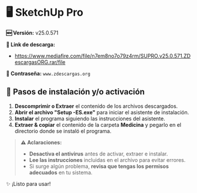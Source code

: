 # 🖥️ SketchUp Pro
**🆕 Versión:** v25.0.571

**🔗 Link de descarga:** 
- https://www.mediafire.com/file/n7em8no7o79z4rm/SUPRO.v25.0.571.ZDescargasORG.rar/file

**🔐 Contraseña:** `www.zdescargas.org`

## 🚀 Pasos de instalación y/o activación
1.  **Descomprimir o Extraer** el contenido de los archivos descargados.
2.  **Abrir el archivo "Setup -ES.exe"** para iniciar el asistente de instalación.
3.  **Instalar** el programa siguiendo las instrucciones del asistente.
4.  **Extraer & copiar** el contenido de la carpeta **Medicina** y pegarlo en el directorio donde se instaló el programa.

> **⚠️ Aclaraciones:**  
> - **Desactiva el antivirus** antes de activar, extraer e instalar.  
> - **Lee las instrucciones** incluidas en el archivo para evitar errores.  
> - Si surge algún problema, **revisa que tengas los permisos adecuados** en tu sistema.  

✨ ¡Listo para usar!  
